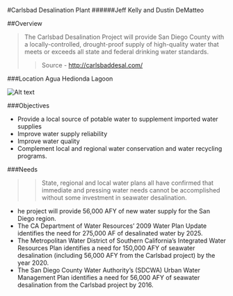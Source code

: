 #Carlsbad Desalination Plant
######Jeff Kelly and Dustin DeMatteo

##Overview
> The Carlsbad Desalination Project will provide San Diego County with a locally-controlled, drought-proof supply of high-quality water that meets or exceeds all state and federal drinking water standards.
>> Source - http://carlsbaddesal.com/

###Location
Agua Hedionda Lagoon 

![Alt text](http://carlsbaddesal.com/Websites/carlsbaddesal/images/site_page_aerial_view.gif)

###Objectives
* Provide a local source of potable water to supplement imported water supplies
* Improve water supply reliability
* Improve water quality
* Complement local and regional water conservation and water recycling programs.

###Needs
>> State, regional and local water plans all have confirmed that immediate and pressing water needs cannot be accomplished without some investment in seawater desalination.
* he project will provide 56,000 AFY of new water supply for the San Diego region.
* The CA Department of Water Resources’ 2009 Water Plan Update identifies the need for 275,000 AF of desalinated water by 2025.
* The Metropolitan Water District of Southern California’s Integrated Water Resources Plan identifies a need for 150,000 AFY of seawater desalination (including 56,000 AFY from the Carlsbad project) by the year 2020.
* The San Diego County Water Authority’s (SDCWA) Urban Water Management Plan identifies a need for 56,000 AFY of seawater desalination from the Carlsbad project by 2016.
